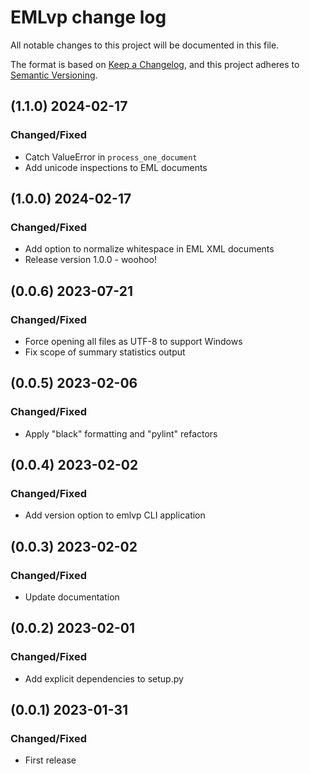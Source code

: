 # EMLvp change log
All notable changes to this project will be documented in this file.

The format is based on [Keep a Changelog](https://keepachangelog.com/en/1.0.0/),
and this project adheres to [Semantic Versioning](https://semver.org/spec/v2.0.0.html).

## (1.1.0) 2024-02-17
### Changed/Fixed
- Catch ValueError in `process_one_document`
- Add unicode inspections to EML documents

## (1.0.0) 2024-02-17
### Changed/Fixed
- Add option to normalize whitespace in EML XML documents
- Release version 1.0.0 - woohoo!

## (0.0.6) 2023-07-21
### Changed/Fixed
- Force opening all files as UTF-8 to support Windows
- Fix scope of summary statistics output

## (0.0.5) 2023-02-06
### Changed/Fixed
- Apply "black" formatting and "pylint" refactors

## (0.0.4) 2023-02-02
### Changed/Fixed
- Add version option to emlvp CLI application

## (0.0.3) 2023-02-02
### Changed/Fixed
- Update documentation

## (0.0.2) 2023-02-01
### Changed/Fixed
- Add explicit dependencies to setup.py

## (0.0.1) 2023-01-31
### Changed/Fixed
- First release